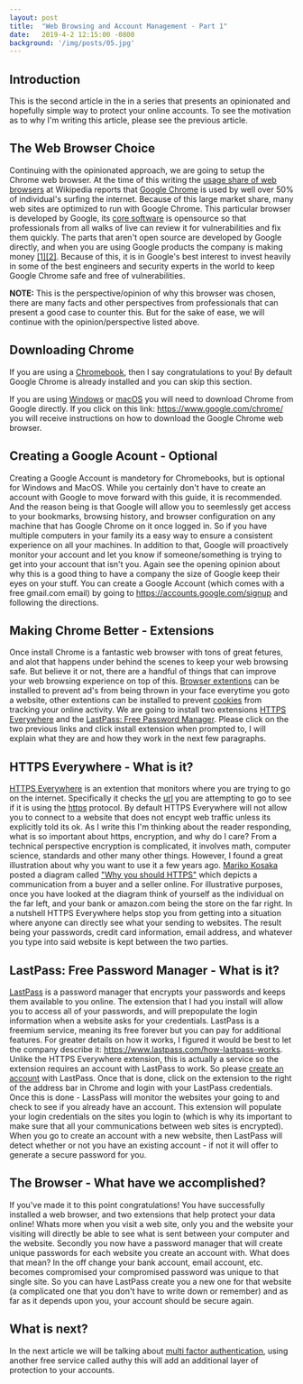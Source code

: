 ```yaml
---
layout: post
title:  "Web Browsing and Account Management - Part 1"
date:   2019-4-2 12:15:00 -0800
background: '/img/posts/05.jpg'
---
```



<h2 class="section-heading">Introduction</h2>
<p>This is the second article in the in a series that presents an opinionated and hopefully simple way to protect your online accounts.  To see the motivation as to why I'm writing this article, please see the previous article.</p>

<h2 class="section-heading">The Web Browser Choice</h2>
<p>Continuing with the opinionated approach, we are going to setup the Chrome web browser.  At the time of this writing the <a href="https://en.wikipedia.org/wiki/Usage_share_of_web_browsers">usage share of web browsers</a> at Wikipedia reports that <a href="https://en.wikipedia.org/wiki/Google_Chrome">Google Chrome</a> is used by well over 50% of individual's surfing the internet.  Because of this large market share, many web sites are optimized to run with Google Chrome.  This particular browser is developed by Google, its <a href="https://en.wikipedia.org/wiki/Chromium_(web_browser)">core software</a> is opensource so that professionals from all walks of live can review it for vulnerabilities and fix them quickly.  The parts that aren't open source are developed by Google directly, and when you are using Google products the company is  making money <a href="https://hackernoon.com/how-does-google-earn-money-as-simple-as-that-60c5b399100e">[1]</a><a href="https://www.forbes.com/sites/benkepes/2013/12/04/google-users-youre-the-product-not-the-customer/#27849f4676d6">[2]</a>. Because of this, it is in Google's best interest to invest heavily in some of the best engineers and security experts in the world to keep Google Chrome safe and free of vulnerabilities.</p>

<p><b>NOTE:</b>  This is the perspective/opinion of why this browser was chosen, there are many facts and other perspectives from professionals that can present a good case to counter this.  But for the sake of ease, we will continue with the opinion/perspective listed above.</p>

<h2 class="section-heading">Downloading Chrome</h2>
<p>If you are using a <a href="https://en.wikipedia.org/wiki/Chromebook">Chromebook</a>, then I say congratulations to you!  By default Google Chrome is already installed and you can skip this section.</p>

<p>If you are using <a href="https://en.wikipedia.org/wiki/Microsoft_Windows">Windows</a> or <a href="https://en.wikipedia.org/wiki/MacOS">macOS</a> you will need to download Chrome from Google directly. If you click on this link: <a href="https://www.google.com/chrome/">https://www.google.com/chrome/</a> you will receive instructions on how to download the Google Chrome web browser.<p>

<h2 class="section-heading">Creating a Google Acount - Optional</h2>
<p>Creating a Google Account is mandetory for Chromebooks, but is optional for Windows and MacOS.  While you certainly don't have to create an account with Google to move forward with this guide, it is recommended.  And the reason being is that Google will allow you to seemlessly get access to your bookmarks, browsing history, and browser configuration on any machine that has Google Chrome on it once logged in.  So if you have multiple computers in your family its a easy way to ensure a consistent experience on all your machines.  In addition to that, Google will proactively monitor your account and let you know if someone/something is trying to get into your account that isn't you.  Again see the opening opinion about why this is a good thing to have a company the size of Google keep their eyes on your stuff. You can create a Google Account (which comes with a free gmail.com email) by going to <a href="https://accounts.google.com/signup">https://accounts.google.com/signup</a> and following the directions.<p>

<h2 class="section-heading">Making Chrome Better - Extensions</h2>
<p>Once install Chrome is a fantastic web browser with tons of great fetures, and alot that happens under behind the scenes to keep your web browsing safe.  But believe it or not, there are a handful of things that can improve your web browsing experience on top of this.  <a href="https://en.wikipedia.org/wiki/Browser_extension">Browser extentions</a> can be installed to prevent ad's from being thrown in your face everytime you goto a website, other extentions can be installed to prevent <a href="https://en.wikipedia.org/wiki/HTTP_cookie">cookies</a> from tracking your online activity.  We are going to install two extensions <a href="https://chrome.google.com/webstore/detail/https-everywhere/gcbommkclmclpchllfjekcdonpmejbdp?hl=en">HTTPS Everywhere</a> and the <a href="https://chrome.google.com/webstore/detail/lastpass-free-password-ma/hdokiejnpimakedhajhdlcegeplioahd?hl=en-US">LastPass: Free Password Manager</a>.  Please click on the two previous links and click install extension when prompted to, I will explain what they are and how they work in the next few paragraphs.  
<p>

<h2 class="section-heading">HTTPS Everywhere - What is it?</h2>
<p><a href="https://www.eff.org/https-everywhere">HTTPS Everywhere</a> is an extention that monitors where you are trying to go on the internet.  Specifically it checks the <a href="https://en.wikipedia.org/wiki/URL">url</a> you are attempting to go to see if it is using the <a href="https://en.wikipedia.org/wiki/HTTPS">https</a> protocol.  By default HTTPS Everywhere will not allow you to connect to a website that does not encypt web traffic unless its explicitly told its ok.  As I write this I'm thinking about the reader responding, what is so important about https, encryption, and why do I care?  From a technical perspective encryption is complicated, it involves math, computer science, standards and other many other things.  However, I found a great illustration about why you want to use it a few years ago. <a href="https://twitter.com/kosamari/">Mariko Kosaka</a> posted a diagram called <a href="https://twitter.com/kosamari/status/841175583983841280">"Why you should HTTPS"</a> which depicts a communication from a buyer and a seller online. For illustrative purposes, once you have looked at the diagram think of yourself as the individual on the far left, and your bank or amazon.com being the store on the far right. In a nutshell HTTPS Everywhere helps stop you from getting into a situation where anyone can directly see  what your sending to websites.  The result being your passwords, credit card information, email address, and whatever you type into said website is kept between the two parties.<p>

<h2 class="section-heading">LastPass: Free Password Manager - What is it?</h2>
<p><a href="https://en.wikipedia.org/wiki/LastPass">LastPass</a> is a password manager that encrypts your passwords and keeps them available to you online.  The extension that I had you install will allow you to access all of your passwords, and will prepopulate the login information when a website asks for your credentials.  LastPass is a freemium service, meaning its free forever but you can pay for additional features.  For greater details on how it works, I figured it would be best to let the company describe it: <a href="https://www.lastpass.com/how-lastpass-works">https://www.lastpass.com/how-lastpass-works</a>.  Unlike the HTTPS Everywhere extension, this is actually a service so the extension requires an account with LastPass to work.  So please <a href="https://lastpass.com/create-account.php">create an account</a> with LastPass.  Once that is done, click on the extension to the right of the address bar in Chrome and login with your LastPass credentials.  Once this is done - LassPass will monitor the websites your going to and check to see if you already have an account.  This extension will populate your login credentials on the sites you login to (which is why its important to make sure that all your communications between web sites is encrypted). When you go to create an account with a new website, then LastPass will detect whether or not you have an existing account - if not it will offer to generate a secure password for you.</p>

<h2 class="section-heading">The Browser - What have we accomplished?</h2>
<p>If you've made it to this point congratulations!  You have successfully installed a web browser, and two extensions that help protect your data online!  Whats more when you visit a web site, only you and the website your visiting will directly be able to see what is sent between your computer and the website.  Secondly you now have a password manager that will create unique passwords for each website you create an account with.  What does that mean?  In the off change your bank account, email account, etc. becomes compromised your compromised password was unique to that single site.  So you can have LastPass create you a new one for that website (a complicated one that you don't have to write down or remember) and as far as it depends upon you, your account should be secure again.
</p>

<h2 class="section-heading">What is next?</h2>
<p>In the next article we will be talking about <a href="https://en.wikipedia.org/wiki/Multi-factor_authentication">multi factor authentication</a>, using another free service called <a hred="https://authy.com/">authy</a> this will add an additional layer of protection to your accounts.</p>

